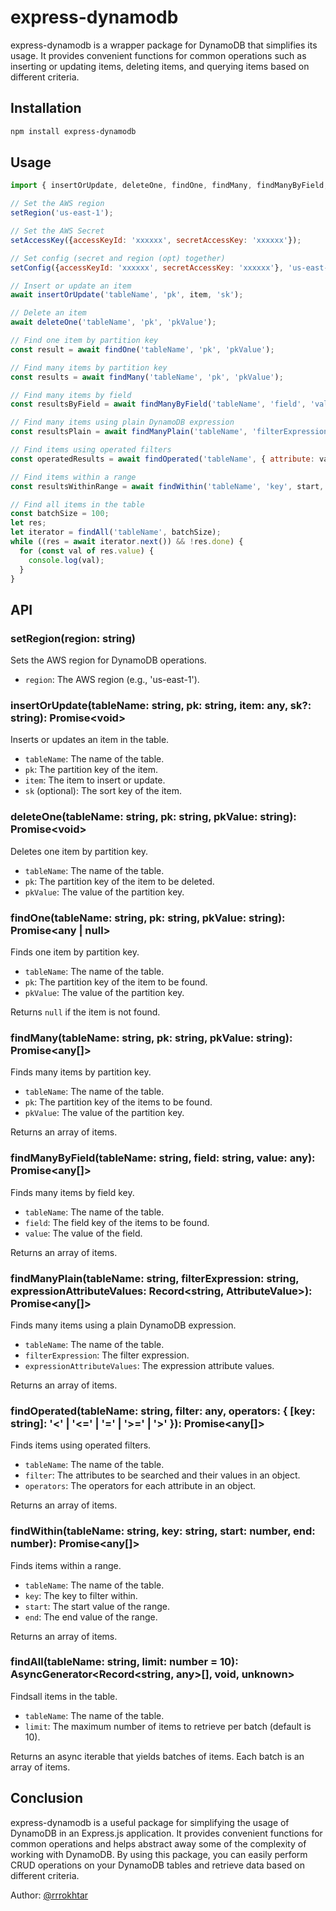# express-dynamodb

express-dynamodb is a wrapper package for DynamoDB that simplifies its usage. It provides convenient functions for common operations such as inserting or updating items, deleting items, and querying items based on different criteria.

## Installation

```bash
npm install express-dynamodb
```

## Usage

```javascript
import { insertOrUpdate, deleteOne, findOne, findMany, findManyByField, findManyPlain, findOperated, findWithin, findAll, setRegion } from 'express-dynamodb';

// Set the AWS region
setRegion('us-east-1');

// Set the AWS Secret
setAccessKey({accessKeyId: 'xxxxxx', secretAccessKey: 'xxxxxx'});

// Set config (secret and region (opt) together)
setConfig({accessKeyId: 'xxxxxx', secretAccessKey: 'xxxxxx'}, 'us-east-1');

// Insert or update an item
await insertOrUpdate('tableName', 'pk', item, 'sk');

// Delete an item
await deleteOne('tableName', 'pk', 'pkValue');

// Find one item by partition key
const result = await findOne('tableName', 'pk', 'pkValue');

// Find many items by partition key
const results = await findMany('tableName', 'pk', 'pkValue');

// Find many items by field
const resultsByField = await findManyByField('tableName', 'field', 'value');

// Find many items using plain DynamoDB expression
const resultsPlain = await findManyPlain('tableName', 'filterExpression', {':u': 'value'});

// Find items using operated filters
const operatedResults = await findOperated('tableName', { attribute: value }, { attribute: '<' });

// Find items within a range
const resultsWithinRange = await findWithin('tableName', 'key', start, end);

// Find all items in the table
const batchSize = 100;
let res;
let iterator = findAll('tableName', batchSize);
while ((res = await iterator.next()) && !res.done) {
  for (const val of res.value) {
    console.log(val);
  }
}
```

## API

### setRegion(region: string)

Sets the AWS region for DynamoDB operations.

- `region`: The AWS region (e.g., 'us-east-1').

### insertOrUpdate(tableName: string, pk: string, item: any, sk?: string): Promise\<void\>

Inserts or updates an item in the table.

- `tableName`: The name of the table.
- `pk`: The partition key of the item.
- `item`: The item to insert or update.
- `sk` (optional): The sort key of the item.

### deleteOne(tableName: string, pk: string, pkValue: string): Promise\<void\>

Deletes one item by partition key.

- `tableName`: The name of the table.
- `pk`: The partition key of the item to be deleted.
- `pkValue`: The value of the partition key.

### findOne(tableName: string, pk: string, pkValue: string): Promise\<any | null\>

Finds one item by partition key.

- `tableName`: The name of the table.
- `pk`: The partition key of the item to be found.
- `pkValue`: The value of the partition key.

Returns `null` if the item is not found.

### findMany(tableName: string, pk: string, pkValue: string): Promise\<any[]\>

Finds many items by partition key.

- `tableName`: The name of the table.
- `pk`: The partition key of the items to be found.
- `pkValue`: The value of the partition key.

Returns an array of items.

### findManyByField(tableName: string, field: string, value: any): Promise\<any[]\>

Finds many items by field key.

- `tableName`: The name of the table.
- `field`: The field key of the items to be found.
- `value`: The value of the field.

Returns an array of items.

### findManyPlain(tableName: string, filterExpression: string, expressionAttributeValues: Record<string, AttributeValue>): Promise\<any[]\>

Finds many items using a plain DynamoDB expression.

- `tableName`: The name of the table.
- `filterExpression`: The filter expression.
- `expressionAttributeValues`: The expression attribute values.

Returns an array of items.

### findOperated(tableName: string, filter: any, operators: { [key: string]: '<' | '<=' | '=' | '>=' | '>' }): Promise\<any[]\>

Finds items using operated filters.

- `tableName`: The name of the table.
- `filter`: The attributes to be searched and their values in an object.
- `operators`: The operators for each attribute in an object.

Returns an array of items.

### findWithin(tableName: string, key: string, start: number, end: number): Promise\<any[]\>

Finds items within a range.

- `tableName`: The name of the table.
- `key`: The key to filter within.
- `start`: The start value of the range.
- `end`: The end value of the range.

Returns an array of items.

### findAll(tableName: string, limit: number = 10): AsyncGenerator<Record<string, any>[], void, unknown>

Findsall items in the table.

- `tableName`: The name of the table.
- `limit`: The maximum number of items to retrieve per batch (default is 10).

Returns an async iterable that yields batches of items. Each batch is an array of items.

## Conclusion

express-dynamodb is a useful package for simplifying the usage of DynamoDB in an Express.js application. It provides convenient functions for common operations and helps abstract away some of the complexity of working with DynamoDB. By using this package, you can easily perform CRUD operations on your DynamoDB tables and retrieve data based on different criteria.


Author: [@rrrokhtar](https://github.com/rrrokhtar)
